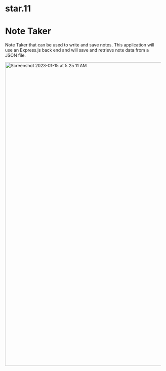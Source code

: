 # star.11

# Note Taker

Note Taker that can be used to write and save notes. This application will use an Express.js back end and will save and retrieve note data from a JSON file.

<img width="983" alt="Screenshot 2023-01-15 at 5 25 11 AM" src="https://user-images.githubusercontent.com/110875368/212538032-2c2be93e-0227-43e0-bfd3-ab1983aee927.png">
